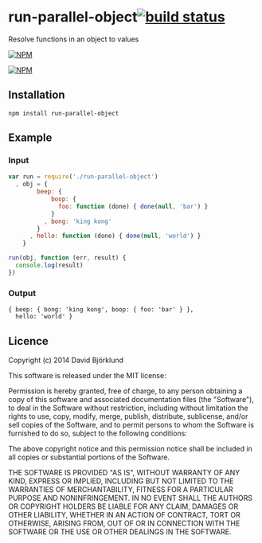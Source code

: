 # run-parallel-object[![build status](https://secure.travis-ci.org/kesla/run-parallel-object.png)](http://travis-ci.org/kesla/run-parallel-object)

Resolve functions in an object to values

[![NPM](https://nodei.co/npm/run-parallel-object.png?downloads&stars)](https://nodei.co/npm/run-parallel-object/)

[![NPM](https://nodei.co/npm-dl/run-parallel-object.png)](https://nodei.co/npm/run-parallel-object/)

## Installation

```
npm install run-parallel-object
```

## Example

### Input

```javascript
var run = require('./run-parallel-object')
  , obj = {
        beep: {
            boop: {
              foo: function (done) { done(null, 'bar') }
            }
          , bong: 'king kong'
        }
      , hello: function (done) { done(null, 'world') }
    }

run(obj, function (err, result) {
  console.log(result)
})
```

### Output

```
{ beep: { bong: 'king kong', boop: { foo: 'bar' } },
  hello: 'world' }
```

## Licence

Copyright (c) 2014 David Björklund

This software is released under the MIT license:

Permission is hereby granted, free of charge, to any person obtaining a copy
of this software and associated documentation files (the "Software"), to deal
in the Software without restriction, including without limitation the rights
to use, copy, modify, merge, publish, distribute, sublicense, and/or sell
copies of the Software, and to permit persons to whom the Software is
furnished to do so, subject to the following conditions:

The above copyright notice and this permission notice shall be included in
all copies or substantial portions of the Software.

THE SOFTWARE IS PROVIDED "AS IS", WITHOUT WARRANTY OF ANY KIND, EXPRESS OR
IMPLIED, INCLUDING BUT NOT LIMITED TO THE WARRANTIES OF MERCHANTABILITY,
FITNESS FOR A PARTICULAR PURPOSE AND NONINFRINGEMENT. IN NO EVENT SHALL THE
AUTHORS OR COPYRIGHT HOLDERS BE LIABLE FOR ANY CLAIM, DAMAGES OR OTHER
LIABILITY, WHETHER IN AN ACTION OF CONTRACT, TORT OR OTHERWISE, ARISING FROM,
OUT OF OR IN CONNECTION WITH THE SOFTWARE OR THE USE OR OTHER DEALINGS IN
THE SOFTWARE.
